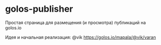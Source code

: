 # golos-publisher
Простая страница для размещения (и просмотра) публикаций на golos.io

Идея и начальная реализация: @vik https://golos.io/mapala/@vik/varan
